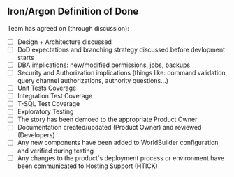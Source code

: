 ## Iron/Argon Definition of Done
Team has agreed on (through discussion):
- [ ] Design + Architecture discussed
- [ ] DoD expectations and branching strategy discussed before devlopment starts
- [ ] DBA implications: new/modified permissions, jobs, backups
- [ ] Security and Authorization implications (things like: command validation, query channel authorizations, authority questions...)
- [ ] Unit Tests Coverage
- [ ] Integration Test Coverage
- [ ] T-SQL Test Coverage
- [ ] Exploratory Testing
- [ ] The story has been demoed to the appropriate Product Owner
- [ ] Documentation created/updated (Product Owner) and reviewed (Developers)
- [ ] Any new components have been added to WorldBuilder configuration and verified during testing
- [ ] Any changes to the product's deployment process or environment have been communicated to Hosting Support (HTICK)
